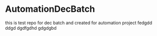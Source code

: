 # AutomationDecBatch

this is test repo for dec batch
and created for automation project
fedgdd
ddgd
dgdfgdhd
gdgdgbd
